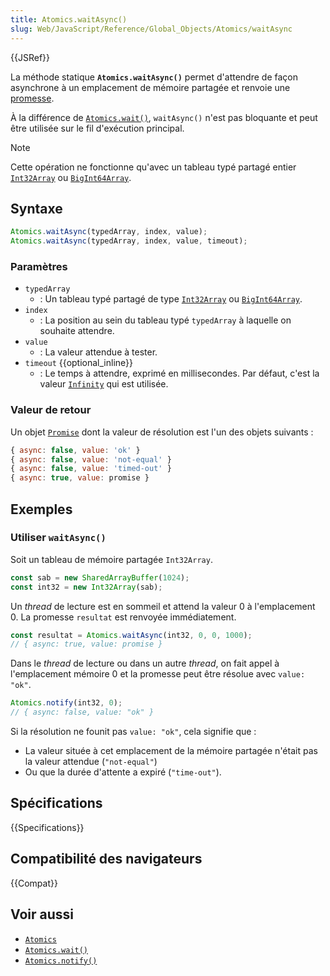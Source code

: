 ```yaml
---
title: Atomics.waitAsync()
slug: Web/JavaScript/Reference/Global_Objects/Atomics/waitAsync
---
```


{{JSRef}}

La méthode statique **`Atomics.waitAsync()`** permet d'attendre de façon asynchrone à un emplacement de mémoire partagée et renvoie une [promesse](/fr/docs/Web/JavaScript/Reference/Global_Objects/Promise).

À la différence de [`Atomics.wait()`](/fr/docs/Web/JavaScript/Reference/Global_Objects/Atomics/wait), `waitAsync()` n'est pas bloquante et peut être utilisée sur le fil d'exécution principal.

> [!NOTE]
> Cette opération ne fonctionne qu'avec un tableau typé partagé entier [`Int32Array`](/fr/docs/Web/JavaScript/Reference/Global_Objects/Int32Array) ou [`BigInt64Array`](/fr/docs/Web/JavaScript/Reference/Global_Objects/BigInt64Array).

## Syntaxe

```js
Atomics.waitAsync(typedArray, index, value);
Atomics.waitAsync(typedArray, index, value, timeout);
```

### Paramètres

- `typedArray`
  - : Un tableau typé partagé de type [`Int32Array`](/fr/docs/Web/JavaScript/Reference/Global_Objects/Int32Array) ou [`BigInt64Array`](/fr/docs/Web/JavaScript/Reference/Global_Objects/BigInt64Array).
- `index`
  - : La position au sein du tableau typé `typedArray` à laquelle on souhaite attendre.
- `value`
  - : La valeur attendue à tester.
- `timeout` {{optional_inline}}
  - : Le temps à attendre, exprimé en millisecondes. Par défaut, c'est la valeur [`Infinity`](/fr/docs/Web/JavaScript/Reference/Global_Objects/Infinity) qui est utilisée.

### Valeur de retour

Un objet [`Promise`](/fr/docs/Web/JavaScript/Reference/Global_Objects/Promise) dont la valeur de résolution est l'un des objets suivants&nbsp;:

```js
{ async: false, value: 'ok' }
{ async: false, value: 'not-equal' }
{ async: false, value: 'timed-out' }
{ async: true, value: promise }
```

## Exemples

### Utiliser `waitAsync()`

Soit un tableau de mémoire partagée `Int32Array`.

```js
const sab = new SharedArrayBuffer(1024);
const int32 = new Int32Array(sab);
```

Un <i lang="en">thread</i> de lecture est en sommeil et attend la valeur 0 à l'emplacement 0. La promesse `resultat` est renvoyée immédiatement.

```js
const resultat = Atomics.waitAsync(int32, 0, 0, 1000);
// { async: true, value: promise }
```

Dans le <i lang="en">thread</i> de lecture ou dans un autre <i lang="en">thread</i>, on fait appel à l'emplacement mémoire 0 et la promesse peut être résolue avec `value: "ok"`.

```js
Atomics.notify(int32, 0);
// { async: false, value: "ok" }
```

Si la résolution ne founit pas `value: "ok"`, cela signifie que&nbsp;:

- La valeur située à cet emplacement de la mémoire partagée n'était pas la valeur attendue (`"not-equal"`)
- Ou que la durée d'attente a expiré (`"time-out"`).

## Spécifications

{{Specifications}}

## Compatibilité des navigateurs

{{Compat}}

## Voir aussi

- [`Atomics`](/fr/docs/Web/JavaScript/Reference/Global_Objects/Atomics)
- [`Atomics.wait()`](/fr/docs/Web/JavaScript/Reference/Global_Objects/Atomics/wait)
- [`Atomics.notify()`](/fr/docs/Web/JavaScript/Reference/Global_Objects/Atomics/notify)
